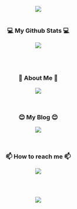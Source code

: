 <div align="center"><img src="https://capsule-render.vercel.app/api?type=waving&color=auto&height=300&section=header&text=Welcome!%20👋&fontSize=75&animation=fadeIn&fontAlignY=38&desc=%This%20is%20jaamong's%20GitHub!&descAlignY=60&descAlign=62"/></div>

<!-- https://simpleicons.org/ -->
<!--
<h3 align="center">🛠 Tech Stack & Development Environment 🛠</h3>

<p align="center">
  <img src="https://img.shields.io/badge/JAVA-007396?style=flat-square&logo=java&logoColor=white">
  <img src="https://img.shields.io/badge/SpringBoot-6DB33F?style=flat-square&logo=SpringBoot&logoColor=white"/>&nbsp;
  <img src="https://img.shields.io/badge/MySQL-4479A1?style=flat-square&logo=MySQL&logoColor=white"/>&nbsp;
 <br> 
    
</p> 
-->

<br>

<h3 align="center">💻 My Github Stats 💻</h3>
<p align="center">
  <img src="https://github-readme-stats.vercel.app/api?username=jaamong&show_icons=true&count_private=true&hide=issues">
</p><br>

<br>
<h3 align="center">🌱 About Me 🌱</h3>
<p align="center">
  <a href=https://drive.google.com/file/d/1QBgXCtq_-LEO5i4ja5VPYulXBOkA8jMt/view?usp=drive_link""><img src="https://img.shields.io/badge/Google Drive-4285F4?style=flat-square&logo=Google Drive&logoColor=black"/></a>
</p>
<br>

<h3 align="center">😊 My Blog 😊</h3>
<p align="center">
  <a href="https://backend-jaamong.tistory.com/"><img src="https://img.shields.io/badge/Tistory-607078?style=flat-square&logo=Tistory&logoColor=white"/></a></p>
<br>

<h3 align="center">📫 How to reach me 📫</h3>
<p align="center">
  <a href="mailto:themusic025@gmail.com"><img src="https://img.shields.io/badge/Gmail-d14836?style=flat-square&logo=Gmail&logoColor=white&link=themusic025@gmail.com"/></a>
</p>

<br>
<br>
<p align="center">
  <a href="https://hits.seeyoufarm.com"><img src="https://hits.seeyoufarm.com/api/count/incr/badge.svg?url=https%3A%2F%2Fgithub.com%2Fjaamong%2Fhit-counter&count_bg=%23A4E772&title_bg=%234CB019&icon=github.svg&icon_color=%23E7E7E7&title=&edge_flat=false"/></a>
</p>

<!--
**jaamong/jaamong** is a ✨ _special_ ✨ repository because its `README.md` (this file) appears on your GitHub profile.

Here are some ideas to get you started:

- 🔭 I’m currently working on ...
- 🌱 I’m currently learning ...
- 👯 I’m looking to collaborate on ...
- 🤔 I’m looking for help with ...
- 💬 Ask me about ...
- 📫 How to reach me: ...
- 😄 Pronouns: ...
- ⚡ Fun fact: ...
-->
